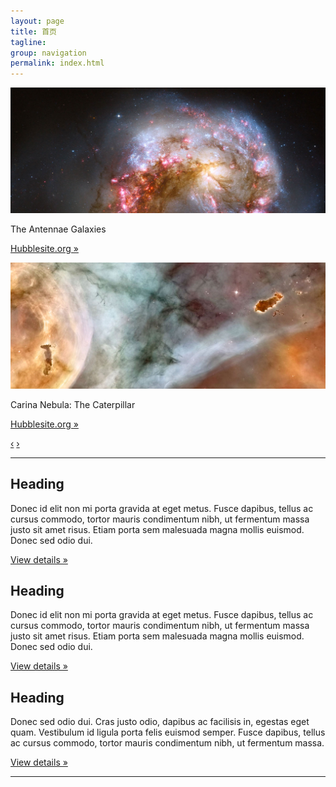 ```yaml
---
layout: page
title: 首页
tagline: 
group: navigation
permalink: index.html
---
```


<div id="this-carousel-id" class="carousel slide">
  <div class="carousel-inner">
    <div class="item active">
      <a href="http://hubblesite.org/gallery/album/entire/pr2006046a/xlarge_web/npp/128/">  <img src="/assets/images/antennae.jpg" alt="Antennae Galaxies" />
      </a>
      <div class="carousel-caption">
        <p>The Antennae Galaxies</p>
        <p><a href="http://hubblesite.org/gallery/album/entire/pr2006046a/xlarge_web/npp/128/">Hubblesite.org &raquo;</a></p>
      </div>
    </div>
    <div class="item">
      <a href="http://hubblesite.org/gallery/album/entire/pr2007016e/xlarge_web/npp/128/">
        <img src="/assets/images/carina.jpg" alt="Carina Caterpillar" />
      </a>
      <div class="carousel-caption">
        <p>Carina Nebula: The Caterpillar</p>
        <p><a href="http://hubblesite.org/gallery/album/entire/pr2007016e/xlarge_web/npp/128/">Hubblesite.org &raquo;</a></p>
      </div>
    </div>
  </div>
  <a class="carousel-control left" href="#this-carousel-id" data-slide="prev">&lsaquo;</a>
  <a class="carousel-control right" href="#this-carousel-id" data-slide="next">&rsaquo;</a>
</div>

<hr>

<!-- Example row of columns -->
<div class="row-fluid">
<div class="span4">
  <h2>Heading</h2>
  <p>Donec id elit non mi porta gravida at eget metus. Fusce dapibus, tellus ac cursus commodo, tortor mauris condimentum nibh, ut fermentum massa justo sit amet risus. Etiam porta sem malesuada magna mollis euismod. Donec sed odio dui. </p>
  <p><a class="btn" href="#">View details &raquo;</a></p>
</div>
<div class="span4">
  <h2>Heading</h2>
  <p>Donec id elit non mi porta gravida at eget metus. Fusce dapibus, tellus ac cursus commodo, tortor mauris condimentum nibh, ut fermentum massa justo sit amet risus. Etiam porta sem malesuada magna mollis euismod. Donec sed odio dui. </p>
  <p><a class="btn" href="#">View details &raquo;</a></p>
</div>
<div class="span4">
  <h2>Heading</h2>
  <p>Donec sed odio dui. Cras justo odio, dapibus ac facilisis in, egestas eget quam. Vestibulum id ligula porta felis euismod semper. Fusce dapibus, tellus ac cursus commodo, tortor mauris condimentum nibh, ut fermentum massa.</p>
  <p><a class="btn" href="#">View details &raquo;</a></p>
</div>
</div>

<hr>
<script src="/assets/js/bootstrap.min.js"></script>
<script>
  $(document).ready(function(){
    $('.carousel').carousel({
      interval: 4000
    });
  });
</script>
